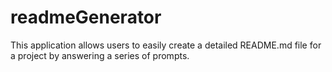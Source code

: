 # readmeGenerator
This application allows users to easily create a detailed README.md file for a project by answering a series of prompts.
